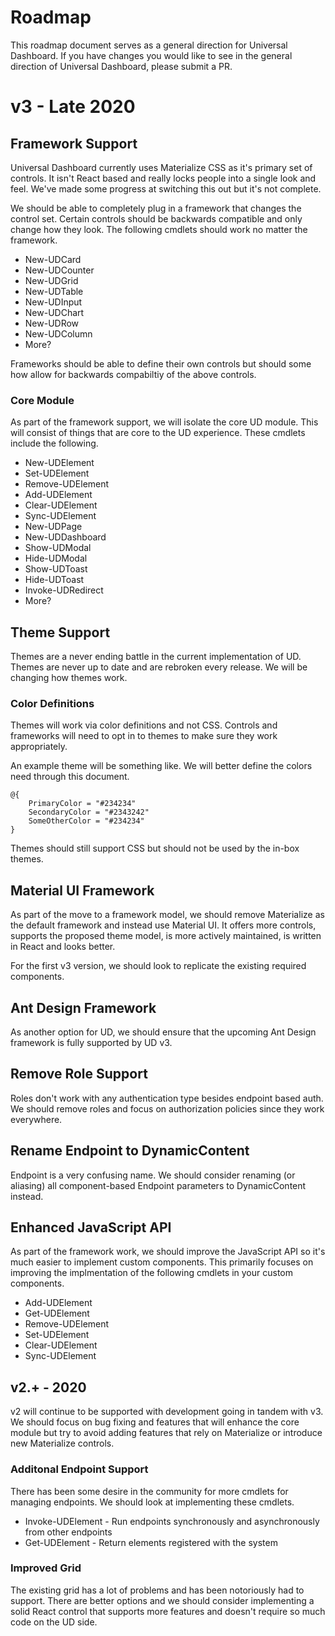 # Roadmap

This roadmap document serves as a general direction for Universal Dashboard. If you have changes you would like to see in the general direction of Universal Dashboard, please submit a PR. 

# v3 - Late 2020 

## Framework Support 

Universal Dashboard currently uses Materialize CSS as it's primary set of controls. It isn't React based and really locks people into a single look and feel. We've made some progress at switching this out but it's not complete. 

We should be able to completely plug in a framework that changes the control set. Certain controls should be backwards compatible and only change how they look. The following cmdlets should work no matter the framework. 

- New-UDCard
- New-UDCounter
- New-UDGrid 
- New-UDTable 
- New-UDInput
- New-UDChart
- New-UDRow
- New-UDColumn
- More? 


Frameworks should be able to define their own controls but should some how allow for backwards compabiltiy of the above controls. 

### Core Module

As part of the framework support, we will isolate the core UD module. This will consist of things that are core to the UD experience. These cmdlets include the following. 

- New-UDElement 
- Set-UDElement
- Remove-UDElement
- Add-UDElement
- Clear-UDElement 
- Sync-UDElement
- New-UDPage
- New-UDDashboard 
- Show-UDModal
- Hide-UDModal
- Show-UDToast
- Hide-UDToast
- Invoke-UDRedirect
- More? 

## Theme Support

Themes are a never ending battle in the current implementation of UD. Themes are never up to date and are rebroken every release. We will be changing how themes work. 

### Color Definitions 

Themes will work via color definitions and not CSS. Controls and frameworks will need to opt in to themes to make sure they work appropriately. 

An example theme will be something like. We will better define the colors need through this document. 

```
@{
    PrimaryColor = "#234234"
    SecondaryColor = "#2343242"
    SomeOtherColor = "#234234"
}
```

Themes should still support CSS but should not be used by the in-box themes.

## Material UI Framework 

As part of the move to a framework model, we should remove Materialize as the default framework and instead use Material UI. It offers more controls, supports the proposed theme model, is more actively maintained, is written in React and looks better. 

For the first v3 version, we should look to replicate the existing required components. 

## Ant Design Framework 

As another option for UD, we should ensure that the upcoming Ant Design framework is fully supported by UD v3. 

## Remove Role Support

Roles don't work with any authentication type besides endpoint based auth. We should remove roles and focus on authorization policies since they work everywhere. 

## Rename Endpoint to DynamicContent 

Endpoint is a very confusing name. We should consider renaming (or aliasing) all component-based Endpoint parameters to DynamicContent instead. 

## Enhanced JavaScript API 

As part of the framework work, we should improve the JavaScript API so it's much easier to implement custom components. This primarily focuses on improving the implmentation of the following cmdlets in your custom components. 

- Add-UDElement
- Get-UDElement
- Remove-UDElement
- Set-UDElement 
- Clear-UDElement 
- Sync-UDElement 

## v2.+ - 2020 

v2 will continue to be supported with development going in tandem with v3. We should focus on bug fixing and features that will enhance the core module but try to avoid adding features that rely on Materialize or introduce new Materialize controls. 

### Additonal Endpoint Support

There has been some desire in the community for more cmdlets for managing endpoints. We should look at implementing these cmdlets. 

- Invoke-UDElement - Run endpoints synchronously and asynchronously from other endpoints
- Get-UDElement - Return elements registered with the system

### Improved Grid

The existing grid has a lot of problems and has been notoriously had to support. There are better options and we should consider implementing a solid React control that supports more features and doesn't require so much code on the UD side. 
